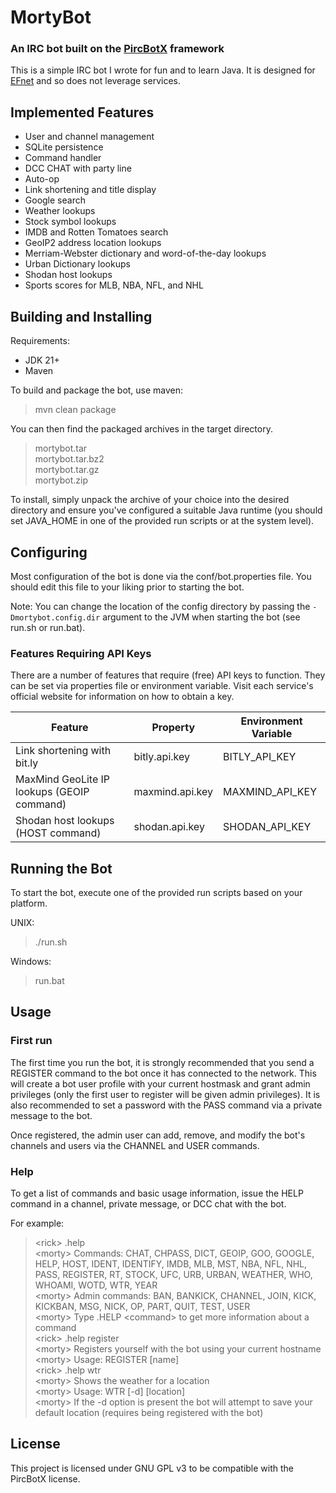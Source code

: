 # MortyBot

### An IRC bot built on the [PircBotX](https://github.com/pircbotx/pircbotx) framework

This is a simple IRC bot I wrote for fun and to learn Java. It is designed for [EFnet](http://www.efnet.org) and so does not leverage services.

## Implemented Features

* User and channel management
* SQLite persistence
* Command handler
* DCC CHAT with party line
* Auto-op
* Link shortening and title display
* Google search
* Weather lookups
* Stock symbol lookups
* IMDB and Rotten Tomatoes search
* GeoIP2 address location lookups
* Merriam-Webster dictionary and word-of-the-day lookups
* Urban Dictionary lookups
* Shodan host lookups
* Sports scores for MLB, NBA, NFL, and NHL

## Building and Installing

Requirements:

* JDK 21+
* Maven

To build and package the bot, use maven:

> mvn clean package

You can then find the packaged archives in the target directory.

> mortybot.tar<br>
> mortybot.tar.bz2<br>
> mortybot.tar.gz<br>
> mortybot.zip<br>

To install, simply unpack the archive of your choice into the desired directory and ensure you've configured a suitable Java runtime (you should set JAVA_HOME in one of the provided run scripts or at the system level).

## Configuring

Most configuration of the bot is done via the conf/bot.properties file. You should edit this file to your liking prior to starting the bot.

Note: You can change the location of the config directory by passing the `-Dmortybot.config.dir` argument to the JVM when starting the bot (see run.sh or run.bat).

### Features Requiring API Keys

There are a number of features that require (free) API keys to function. They can be set via properties file or environment variable. Visit each service's official website for information on how to obtain a key.

| Feature                                    | Property             | Environment Variable |
|--------------------------------------------|----------------------|----------------------|
| Link shortening with bit.ly                | bitly.api.key        | BITLY_API_KEY        |
| MaxMind GeoLite IP lookups (GEOIP command) | maxmind.api.key      | MAXMIND_API_KEY      |
| Shodan host lookups (HOST command)         | shodan.api.key       | SHODAN_API_KEY       |

## Running the Bot

To start the bot, execute one of the provided run scripts based on your platform.

UNIX:
> ./run.sh

Windows:
> run.bat

## Usage

### First run

The first time you run the bot, it is strongly recommended that you send a REGISTER command to the bot once it has connected to the network. This will create a bot user profile with your current hostmask and grant admin privileges (only the first user to register will be given admin privileges). It is also recommended to set a password with the PASS command via a private message to the bot.

Once registered, the admin user can add, remove, and modify the bot's channels and users via the CHANNEL and USER commands.

### Help

To get a list of commands and basic usage information, issue the HELP command in a channel, private message, or DCC chat with the bot.

For example:
> &lt;rick&gt; .help<br/>
> &lt;morty&gt; Commands: CHAT, CHPASS, DICT, GEOIP, GOO, GOOGLE, HELP, HOST, IDENT, IDENTIFY, IMDB, MLB, MST, NBA, NFL, NHL, PASS, REGISTER, RT, STOCK, UFC, URB, URBAN, WEATHER, WHO, WHOAMI, WOTD, WTR, YEAR<br/>
> &lt;morty&gt; Admin commands: BAN, BANKICK, CHANNEL, JOIN, KICK, KICKBAN, MSG, NICK, OP, PART, QUIT, TEST, USER<br/>
> &lt;morty&gt; Type .HELP &lt;command&gt; to get more information about a command<br/>
> &lt;rick&gt; .help register<br/>
> &lt;morty&gt; Registers yourself with the bot using your current hostname<br/>
> &lt;morty&gt; Usage: REGISTER &#91;name&#93;<br/>
> &lt;rick&gt; .help wtr<br/>
> &lt;morty&gt; Shows the weather for a location<br/>
> &lt;morty&gt; Usage: WTR &#91;-d&#93; &#91;location&#93;<br/>
> &lt;morty&gt; If the -d option is present the bot will attempt to save your default location (requires being registered with the bot)

## License

This project is licensed under GNU GPL v3 to be compatible with the PircBotX license.
